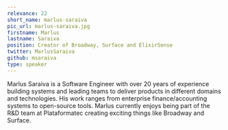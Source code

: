 ```yaml
---
relevance: 22
short_name: marlus-saraiva
pic_url: marlus-saraiva.jpg
firstname: Marlus
lastname: Saraiva
position: Creator of Broadway, Surface and ElixirSense
twitter: MarlusSaraiva
github: msaraiva
type: speaker
---
```


<p>Marlus Saraiva is a Software Engineer with over 20 years of experience building systems and leading teams to deliver products in different domains and technologies. His work ranges from enterprise finance/accounting systems to open-source tools. Marlus currently enjoys being part of the R&D team at Plataformatec creating exciting things like Broadway and Surface.
</p>

